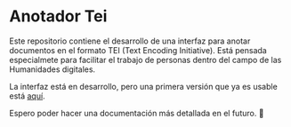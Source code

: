 # Anotador Tei
Este repositorio contiene el desarrollo de una interfaz para anotar documentos en el formato TEI (Text Encoding Initiative). Está pensada especialmete para facilitar el trabajo de personas dentro del campo de las Humanidades digitales.

La interfaz está en desarrollo, pero una primera versión que ya es usable está [aquí](https://srsergiorodriguez.github.io/anotador_tei/).

Espero poder hacer una documentación más detallada en el futuro. :ghost:
